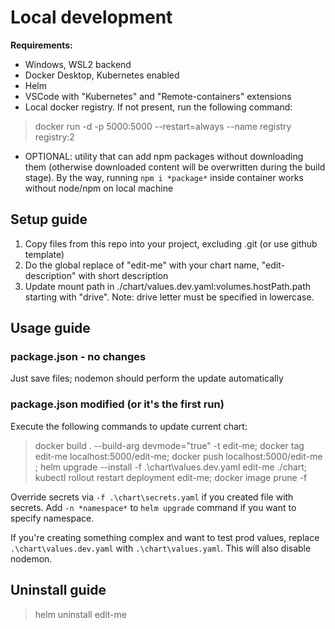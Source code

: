 # Local development

**Requirements:**
- Windows, WSL2 backend
- Docker Desktop, Kubernetes enabled
- Helm
- VSCode with "Kubernetes" and "Remote-containers" extensions
- Local docker registry. If not present, run the following command:
> docker run -d -p 5000:5000 --restart=always --name registry registry:2
- OPTIONAL: utility that can add npm packages without downloading them (otherwise downloaded content will be overwritten during the build stage). By the way, running `npm i *package*` inside container works without node/npm on local machine

## Setup guide
1. Copy files from this repo into your project, excluding .git (or use github template)
2. Do the global replace of "edit-me" with your chart name, "edit-description" with short description
3. Update mount path in ./chart/values.dev.yaml:volumes.hostPath.path starting with "drive". Note: drive letter must be specified in lowercase.

## Usage guide

### package.json - no changes
Just save files; nodemon should perform the update automatically

### package.json modified (or it's the first run)
Execute the following commands to update current chart:

> docker build . --build-arg devmode="true" -t edit-me; docker tag edit-me localhost:5000/edit-me;  docker push localhost:5000/edit-me ; helm upgrade --install -f .\chart\values.dev.yaml edit-me ./chart; kubectl rollout restart deployment edit-me; docker image prune -f

Override secrets via `-f .\chart\secrets.yaml` if you created file with secrets.
Add `-n *namespace*` to `helm upgrade` command if you want to specify namespace.

If you're creating something complex and want to test prod values, replace `.\chart\values.dev.yaml` with `.\chart\values.yaml`. This will also disable nodemon.

## Uninstall guide
> helm uninstall edit-me